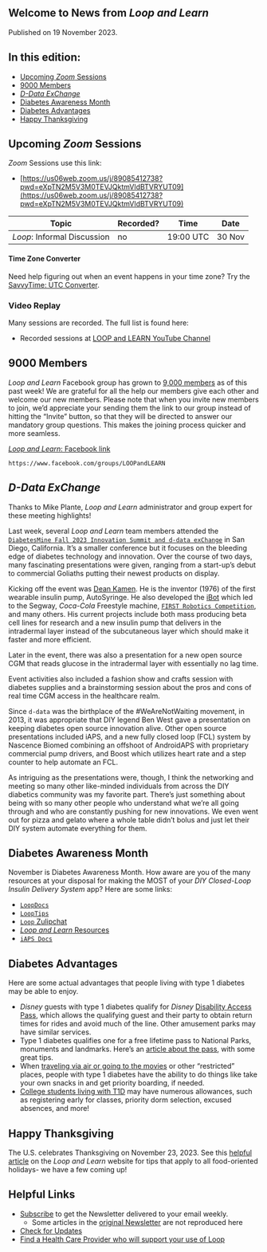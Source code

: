 ## Welcome to News from&nbsp;_<span translate="no">Loop and Learn</span>_

Published on 19 November 2023.

## In this edition:

* [Upcoming *Zoom* Sessions](#upcoming-zoom-sessions)
* [9000 Members](#9000-members)
* [_<span translate="no">D-Data ExChange</span>_](#d-data-exchange)
* [Diabetes Awareness Month](#diabetes-awareness-month)
* [Diabetes Advantages](#diabetes-advantages)
* [Happy Thanksgiving](#happy-thanksgiving)


## Upcoming *Zoom* Sessions

*Zoom* Sessions use this link:

* [https://us06web.zoom.us/j/89085412738?pwd=eXpTN2M5V3M0TEVJQktmVldBTVRYUT09](https://us06web.zoom.us/j/89085412738?pwd=eXpTN2M5V3M0TEVJQktmVldBTVRYUT09)

| Topic | Recorded? | Time | Date |
| - | - | - | - |
| _<span translate="no">Loop</span>_: Informal Discussion | no | 19:00 UTC | 30 Nov |

#### Time Zone Converter

Need help figuring out when an event happens in your time zone? Try the [SavvyTime: UTC Converter](https://savvytime.com/converter/utc).

### Video Replay

Many sessions are recorded. The full list is found here:

* Recorded sessions at&nbsp;[<span translate="no">LOOP and LEARN</span>&nbsp;YouTube Channel](https://www.youtube.com/c/loopandlearn)

## 9000 Members

_<span translate="no">Loop and Learn</span>_&nbsp;Facebook group has grown to [9,000 members](https://www.facebook.com/groups/LOOPandLEARN/posts/3560094507580361/) as of this past week! We are grateful for all the help our members give each other and welcome our new members. Please note that when you invite new members to join, we’d appreciate your sending them the link to our group instead of hitting the “Invite” button, so that they will be directed to answer our mandatory group questions. This makes the joining process quicker and more seamless.

[_<span translate="no">Loop and Learn</span>_: Facebook link](https://www.facebook.com/groups/LOOPandLEARN)

`https://www.facebook.com/groups/LOOPandLEARN`

## _<span translate="no">D-Data ExChange</span>_

Thanks to Mike Plante, _<span translate="no">Loop and Learn</span>_&nbsp;administrator and group expert for these meeting highlights!

Last week, several&nbsp;_<span translate="no">Loop and Learn</span>_&nbsp;team members attended the [`DiabetesMine Fall 2023 Innovation Summit and d-data exChange`](https://ddataexchange.com/) in San Diego, California. It’s a smaller conference but it focuses on the bleeding edge of diabetes technology and innovation. Over the course of two days, many fascinating presentations were given, ranging from a start-up’s debut to commercial Goliaths putting their newest products on display.

Kicking off the event was [Dean Kamen](https://www.firstinspires.org/about/leadership/dean-kamen). He is the inventor (1976) of the first wearable insulin pump, AutoSyringe. He also developed the [iBot](https://mobiusmobility.com/2021/05/the-ibot-a-mission-to-revolutionize-the-wheelchair/) which led to the Segway, *Coca-Cola* Freestyle machine, [`FIRST Robotics Competition`](https://www.firstinspires.org/robotics/frc), and many others. His current projects include both mass producing beta cell lines for research and a new insulin pump that delivers in the intradermal layer instead of the subcutaneous layer which should make it faster and more efficient.

Later in the event, there was also a presentation for a new open source CGM that reads glucose in the intradermal layer with essentially no lag time.

Event activities also included a fashion show and crafts session with diabetes supplies and a brainstorming session about the pros and cons of real time CGM access in the healthcare realm.

Since `d-data` was the birthplace of the #WeAreNotWaiting movement, in 2013, it was appropriate that DIY legend Ben West gave a presentation on keeping diabetes open source innovation alive. Other open source presentations included iAPS, and a new fully closed loop (FCL) system by Nascence Biomed combining an offshoot of AndroidAPS with proprietary commercial pump drivers, and Boost which utilizes heart rate and a step counter to help automate an FCL.

As intriguing as the presentations were, though, I think the networking and meeting so many other like-minded individuals from across the DIY diabetics community was my favorite part. There’s just something about being with so many other people who understand what we’re all going through and who are constantly pushing for new innovations. We even went out for pizza and gelato where a whole table didn’t bolus and just let their DIY system automate everything for them.

## Diabetes Awareness Month

November is Diabetes Awareness Month. How aware are you of the many resources at your disposal for making the MOST of your *DIY Closed-Loop Insulin Delivery System* app? Here are some links:

* [`LoopDocs`](https://loopkit.github.io/loopdocs/)
* [`LoopTips`](https://loopkit.github.io/looptips/)
* [`Loop` Zulipchat](https://loop.zulipchat.com/)
* [_<span translate="no">Loop and Learn</span>_&nbsp;Resources](https://www.loopandlearn.org/resources/)
* [`iAPS Docs`](https://iaps.readthedocs.io/en/main/)

## Diabetes Advantages

Here are some actual advantages that people living with type 1 diabetes may be able to enjoy.

* *Disney* guests with type 1 diabetes qualify for *Disney* [Disability Access Pass](https://disneyworld.disney.go.com/guest-services/disability-access-service/), which allows the qualifying guest and their party to obtain return times for rides and avoid much of the line. Other amusement parks may have similar services.
* Type 1 diabetes qualifies one for a free lifetime pass to National Parks, monuments and landmarks. Here’s an [article about the pass](https://diatribe.org/how-get-free-lifetime-national-parks-pass), with some great tips.
* When [traveling via air or going to the movies](https://beyondtype1.org/take-your-perks-with-type-1/) or other “restricted” places, people with type 1 diabetes have the ability to do things like take your own snacks in and get priority boarding, if needed.
* [College students living with T1D](https://beyondtype1.org/college-university-with-type-1-diabetes/) may have numerous allowances, such as registering early for classes, priority dorm selection, excused absences, and more!

## Happy Thanksgiving

The U.S. celebrates Thanksgiving on November 23, 2023. See this [helpful article](https://www.loopandlearn.org/thanksgiving/) on the&nbsp;_<span translate="no">Loop and Learn</span>_&nbsp;website for tips that apply to all food-oriented holidays- we have a few coming up!

## Helpful Links

* [Subscribe](https://www.loopandlearn.org/newsletter-signup/) to get the Newsletter delivered to your email weekly.
    * Some articles in the [original Newsletter](https://www.loopandlearn.org/2022/10/19/loop-and-learn-newsletter/) are not reproduced here
* [Check for Updates](https://www.loopandlearn.org/version-updates/)
* [Find a Health Care Provider who will support your use of&nbsp;<span translate="no">Loop</span>](https://www.loopandlearn.org/hcp-recommendations/)

